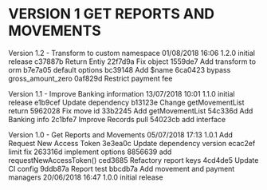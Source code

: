 
VERSION 1  GET REPORTS AND MOVEMENTS
====================================

   Version 1.2 - Transform to custom namespace
      01/08/2018 16:06  1.2.0  initial release
         c37887b Return Entiy
         22f7d9a Fix object
         1559de7 Add transform to orm
         b7e7a05 default options
         bc39148 Add $name
         6ca0423 bypass gross_amount_zero
         0af829d Restrict payment fee

   Version 1.1 - Improve Banking information
      13/07/2018 10:01  1.1.0  initial release
         e1b9cef Update dependency
         b13123e Change getMovementList return
         5962028 Fix move id
         33b2245 Add getMovementList
         54c336d Add Banking info
         2c1bfe7 Improve Records pull
         54023cb add interface

   Version 1.0 - Get Reports and Movements
      05/07/2018 17:13  1.0.1  Add Request New Access Token
         3e3ea0c Update dependency version
         ecac2ef limit fix
         263316d     implement options
         8856639 add requestNewAccessToken()
         ced3685 Refactory report keys
         4cd4de5 Update CI config
         9ddb87a Report test
         bbcdb7a Add movement and payment managers
      20/06/2018 16:47  1.0.0  initial release